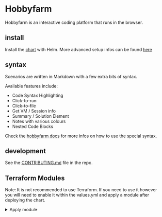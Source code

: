 # Hobbyfarm
Hobbyfarm is an interactive coding platform that runs in the browser.


## install
Install the [chart](chart.md) with Helm.
More advanced setup infos can be found [here](https://hobbyfarm.github.io/docs/setup/)

## syntax

Scenarios are written in Markdown with a few extra bits of syntax.

Available features include:
* Code Syntax Highlighting
* Click-to-run
* Click-to-file
* Get VM / Session info
* Summary / Solution Element
* Notes with various colours
* Nested Code Blocks

Check the [hobbyfarm docs](https://hobbyfarm.github.io/docs/appendix/markdown_syntax/) for more infos on how to use the special syntax.

## development

See the [CONTRIBUTING.md](https://github.com/hobbyfarm/hobbyfarm/blob/master/CONTRIBUTING.md) file in the repo.

## Terraform Modules
Note: It is not recommended to use Terraform. If you need to use it however you will need to enable it within the values.yml and apply a module after deploying the chart.

<details>
<summary>Apply module</summary>
You will need to apply a module for your provider. See Examples below

```yaml
apiVersion: terraformcontroller.cattle.io/v1
kind: Module
metadata:
  name: tf-module
  namespace: {{ .Release.Namespace }}
spec:
  git:
    url: {{ module_repo }}
```
  ### google:
    module: tf-module
    module_repo: https://github.com/boxboat/tf-module-google
    # credentials: |

  ### aws:
    module: tf-module
    module_repo: https://github.com/hobbyfarm/tf-module-aws
    image: ami-04763b3055de4860b
    region: us-east-1
    # access_key:
    # secret_key:
    # subnet:
    # vpc_security_group_id:

  ### vsphere:
    module: tf-module
    module_repo: https://github.com/hobbyfarm/tf-module-vsphere

  ### do:
    module: tf-module
    module_repo: https://github.com/dramich/domodule
</details>

